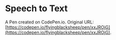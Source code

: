 # Speech to Text 

A Pen created on CodePen.io. Original URL: [https://codepen.io/flyingblacksheep/pen/xxJROjG](https://codepen.io/flyingblacksheep/pen/xxJROjG).

